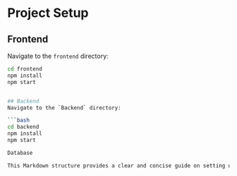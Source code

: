 # Project Setup

## Frontend

Navigate to the `frontend` directory:

```bash
cd frontend
npm install
npm start


## Backend
Navigate to the `Backend` directory:

```bash
cd backend
npm install
npm start

Database

This Markdown structure provides a clear and concise guide on setting up the Frontend, Backend, and the required Database for your project.

